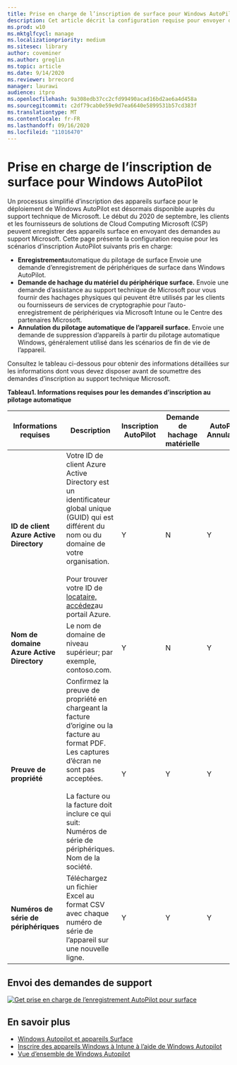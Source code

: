 ```yaml
---
title: Prise en charge de l’inscription de surface pour Windows AutoPilot
description: Cet article décrit la configuration requise pour envoyer des demandes d’enregistrement d’AutoPilot au support technique Microsoft.
ms.prod: w10
ms.mktglfcycl: manage
ms.localizationpriority: medium
ms.sitesec: library
author: coveminer
ms.author: greglin
ms.topic: article
ms.date: 9/14/2020
ms.reviewer: brrecord
manager: laurawi
audience: itpro
ms.openlocfilehash: 9a308edb37cc2cfd99490acad16bd2ae6a4d458a
ms.sourcegitcommit: c2df79cab0e59e9d7ea6640e5899531b57cd383f
ms.translationtype: MT
ms.contentlocale: fr-FR
ms.lasthandoff: 09/16/2020
ms.locfileid: "11016470"
---
```

# Prise en charge de l’inscription de surface pour Windows AutoPilot

Un processus simplifié d’inscription des appareils surface pour le déploiement de Windows AutoPilot est désormais disponible auprès du support technique de Microsoft. Le début du 2020 de septembre, les clients et les fournisseurs de solutions de Cloud Computing Microsoft (CSP) peuvent enregistrer des appareils surface en envoyant des demandes au support Microsoft. Cette page présente la configuration requise pour les scénarios d’inscription AutoPilot suivants pris en charge:
 

- **Enregistrement**automatique du pilotage de surface Envoie une demande d’enregistrement de périphériques de surface dans Windows AutoPilot.
- **Demande de hachage du matériel du périphérique surface.** Envoie une demande d’assistance au support technique de Microsoft pour vous fournir des hachages physiques qui peuvent être utilisés par les clients ou fournisseurs de services de cryptographie pour l’auto-enregistrement de périphériques via Microsoft Intune ou le Centre des partenaires Microsoft.
- **Annulation du pilotage automatique de l’appareil surface.** Envoie une demande de suppression d’appareils à partir du pilotage automatique Windows, généralement utilisé dans les scénarios de fin de vie de l’appareil.

Consultez le tableau ci-dessous pour obtenir des informations détaillées sur les informations dont vous devez disposer avant de soumettre des demandes d’inscription au support technique Microsoft.
 
**Tableau1. Informations requises pour les demandes d’inscription au pilotage automatique**
 

| Informations requises                   | Description                                                                                                                                                                                                                                                                                    | Inscription AutoPilot | Demande de hachage matérielle | AutoPilot<br>Annulation |
| -------------------------------------- | ---------------------------------------------------------------------------------------------------------------------------------------------------------------------------------------------------------------------------------------------------------------------------------------------- | ---------------------- | --------------------- | --------------------------- |
| **ID de client Azure Active Directory**   | Votre ID de client Azure Active Directory est un identificateur global unique (GUID) qui est différent du nom ou du domaine de votre organisation.<br> <br>Pour trouver votre ID de [locataire, accédez](https://portal.azure.com/#blade/Microsoft_AAD_IAM/ActiveDirectoryMenuBlade/Properties)au portail Azure. | Y                      | N                     | Y                           |
| **Nom de domaine Azure Active Directory** | Le nom de domaine de niveau supérieur; par exemple, contoso.com.                                                                                                                                                                                                                                          | Y                      | N                     | Y                           |
| **Preuve de propriété**                 | Confirmez la preuve de propriété en chargeant la facture d’origine ou la facture au format PDF. Les captures d’écran ne sont pas acceptées.<br> <br>La facture ou la facture doit inclure ce qui suit:<br>Numéros de série de périphériques.<br>Nom de la société.                                                           | Y                      | Y                     | Y                           |
| **Numéros de série de périphériques**              | Téléchargez un fichier Excel au format CSV avec chaque numéro de série de l’appareil sur une nouvelle ligne.                                                                                                                                                                                                                  | Y                      | Y                     | Y                           |

 

## Envoi des demandes de support

  [![Get prise en charge de l’enregistrement AutoPilot pour surface](images/autopilot-reg-support-surface.png)](https://support.microsoft.com/supportrequestform/0d8bf192-cab7-6d39-143d-5a17840b9f5f)
 
 
 
## En savoir plus

- [Windows Autopilot et appareils Surface](windows-autopilot-and-surface-devices.md)
- [Inscrire des appareils Windows à Intune à l’aide de Windows Autopilot](https://docs.microsoft.com/mem/autopilot/enrollment-autopilot)
- [Vue d’ensemble de Windows Autopilot](https://docs.microsoft.com/mem/autopilot/windows-autopilot)

 
 
 

